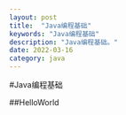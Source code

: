 ```yaml
---
layout: post
title:  "Java编程基础"
keywords: "Java编程基础"
description: "Java编程基础。"
date: 2022-03-16
category: java
---
```


#Java编程基础

##HelloWorld